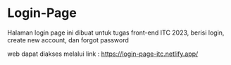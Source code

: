 # Login-Page
Halaman login page ini dibuat untuk tugas front-end ITC 2023, berisi login, create new account, dan forgot password

web dapat diakses melalui link : https://login-page-itc.netlify.app/
